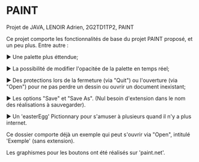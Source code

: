 # PAINT
Projet de JAVA, LENOIR Adrien, 2G2TD1TP2, PAINT


Ce projet comporte les fonctionnalités de base du projet PAINT proposé, et un peu plus.
Entre autre :

► Une palette plus éttendue;

► La possibilité de modifier l'opacitée de la palette en temps réel;

► Des protections lors de la fermeture (via "Quit") ou l'ouverture (via "Open") pour ne pas perdre un dessin ou ouvrir un document inexistant;

► Les options "Save" et "Save As". (Nul besoin d'extension dans le nom des réalisations à sauvegarder).

► Un 'easterEgg' Pictionnary pour s'amuser à plusieurs quand il n'y a plus internet.

Ce dossier comporte déjà un exemple qui peut s'ouvrir via "Open", intitulé 'Exemple' (sans extension).

Les graphismes pour les boutons ont été réalisés sur 'paint.net'.
